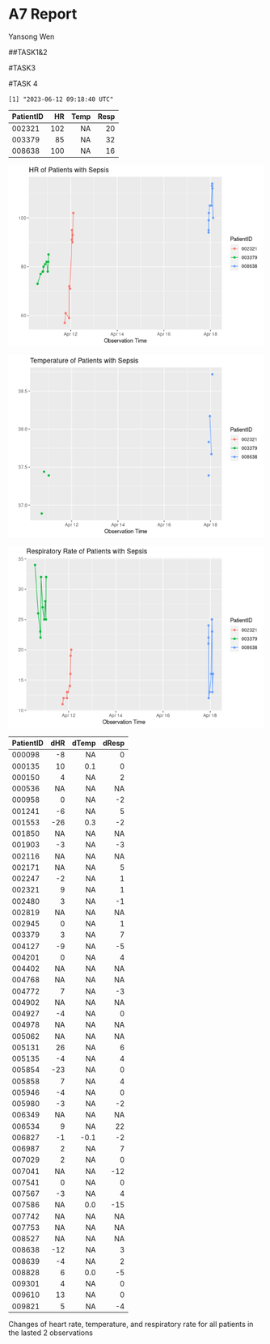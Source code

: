 # A7 Report
Yansong Wen

\##TASK1&2

\#TASK3

\#TASK 4

    [1] "2023-06-12 09:18:40 UTC"

| PatientID |  HR | Temp | Resp |
|:----------|----:|-----:|-----:|
| 002321    | 102 |   NA |   20 |
| 003379    |  85 |   NA |   32 |
| 008638    | 100 |   NA |   16 |

![](README_files/figure-commonmark/unnamed-chunk-4-1.png)

![](README_files/figure-commonmark/unnamed-chunk-4-2.png)

![](README_files/figure-commonmark/unnamed-chunk-4-3.png)

| PatientID | dHR | dTemp | dResp |
|:----------|----:|------:|------:|
| 000098    |  -8 |    NA |     0 |
| 000135    |  10 |   0.1 |     0 |
| 000150    |   4 |    NA |     2 |
| 000536    |  NA |    NA |    NA |
| 000958    |   0 |    NA |    -2 |
| 001241    |  -6 |    NA |     5 |
| 001553    | -26 |   0.3 |    -2 |
| 001850    |  NA |    NA |    NA |
| 001903    |  -3 |    NA |    -3 |
| 002116    |  NA |    NA |    NA |
| 002171    |  NA |    NA |     5 |
| 002247    |  -2 |    NA |     1 |
| 002321    |   9 |    NA |     1 |
| 002480    |   3 |    NA |    -1 |
| 002819    |  NA |    NA |    NA |
| 002945    |   0 |    NA |     1 |
| 003379    |   3 |    NA |     7 |
| 004127    |  -9 |    NA |    -5 |
| 004201    |   0 |    NA |     4 |
| 004402    |  NA |    NA |    NA |
| 004768    |  NA |    NA |    NA |
| 004772    |   7 |    NA |    -3 |
| 004902    |  NA |    NA |    NA |
| 004927    |  -4 |    NA |     0 |
| 004978    |  NA |    NA |    NA |
| 005062    |  NA |    NA |    NA |
| 005131    |  26 |    NA |     6 |
| 005135    |  -4 |    NA |     4 |
| 005854    | -23 |    NA |     0 |
| 005858    |   7 |    NA |     4 |
| 005946    |  -4 |    NA |     0 |
| 005980    |  -3 |    NA |    -2 |
| 006349    |  NA |    NA |    NA |
| 006534    |   9 |    NA |    22 |
| 006827    |  -1 |  -0.1 |    -2 |
| 006987    |   2 |    NA |     7 |
| 007029    |   2 |    NA |     0 |
| 007041    |  NA |    NA |   -12 |
| 007541    |   0 |    NA |     0 |
| 007567    |  -3 |    NA |     4 |
| 007586    |  NA |   0.0 |   -15 |
| 007742    |  NA |    NA |    NA |
| 007753    |  NA |    NA |    NA |
| 008527    |  NA |    NA |    NA |
| 008638    | -12 |    NA |     3 |
| 008639    |  -4 |    NA |     2 |
| 008828    |   6 |   0.0 |    -5 |
| 009301    |   4 |    NA |     0 |
| 009610    |  13 |    NA |     0 |
| 009821    |   5 |    NA |    -4 |

Changes of heart rate, temperature, and respiratory rate for all
patients in the lasted 2 observations
